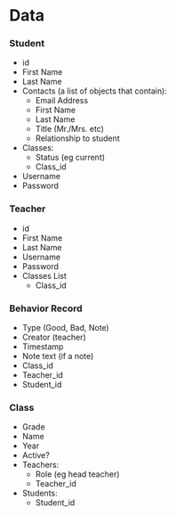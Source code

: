 # Data

### Student

- id
- First Name
- Last Name
- Contacts (a list of objects that contain):
  - Email Address
  - First Name
  - Last Name
  - Title (Mr./Mrs. etc)
  - Relationship to student
- Classes:
  - Status (eg current)
  - Class_id
- Username
- Password


### Teacher

- id
- First Name
- Last Name
- Username
- Password
- Classes List
  - Class_id

### Behavior Record

- Type (Good, Bad, Note)
- Creator (teacher)
- Timestamp
- Note text (if a note)
- Class_id
- Teacher_id
- Student_id

### Class
- Grade
- Name
- Year
- Active?
- Teachers:
  - Role (eg head teacher)
  - Teacher_id
- Students:
  - Student_id
